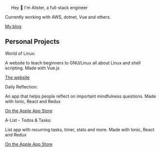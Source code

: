 <div style="display:flex; align-items: center;">
    <div style="margin-left:20px">Hey 👋 I'm Alister, a full-stack engineer</div>
</div>

Currently working with AWS, dotnet, Vue and others.

[My blog](https://alister.codes)

## Personal Projects

World of Linux:

A website to teach beginners to GNU/Linux all about Linux and shell scripting. Made with Vue.js

[The website](https://alisterg.github.io/WorldOfLinux)

Daily Reflection:

An app that helps people reflect on important mindfulness questions. Made with Ionic, React and Redux

[On the Apple App Store](https://apps.apple.com/us/app/daily-reflection/id1513764562)

A-List - Todos & Tasks:

List app with recurring tasks, timer, stats and more. Made with Ionic, React and Redux

[On the Apple App Store](https://apps.apple.com/us/app/a-list-todos-tasks/id1533513030)

